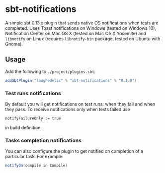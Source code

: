 # sbt-notifications

A simple sbt 0.13.x plugin that sends native OS notifications when tests are completed. Uses Toast notifications on Windows (tested on Windows 10), Notification Center on Mac OS X (tested on Mac OS X Yosemite) and `libnotify` on Linux (requires `libnotify-bin` package, tested on Ubuntu with Gnome).

## Usage

Add the following to `./project/plugins.sbt`:

```scala
addSbtPlugin("laughedelic" % "sbt-notifications" % "0.1.0")
```

### Test runs notifications

By default you will get notifications on test runs: when they fail and when they pass. To receive notifications only when tests failed use

```
notifyFailureOnly := true
```

in build definition.


### Tasks completion notifications

You can also configure the plugin to get notified on completion of a particular task. For example:

```scala
notifyOn(compile in Compile)
```

<!-- TODO: explain how to change notification formatting -->

